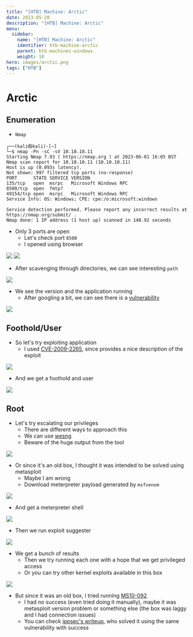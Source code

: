 ```yaml
---
title: "[HTB] Machine: Arctic"
date: 2023-05-20
description: "[HTB] Machine: Arctic"
menu:
  sidebar:
    name: "[HTB] Machine: Arctic"
    identifier: htb-machine-arctic
    parent: htb-machines-windows
    weight: 10
hero: images/arctic.png
tags: ["HTB"]
---
```


# Arctic
## Enumeration
- ```Nmap```
```
┌──(kali㉿kali)-[~]
└─$ nmap -Pn -sC -sV 10.10.10.11
Starting Nmap 7.93 ( https://nmap.org ) at 2023-06-01 16:05 BST
Nmap scan report for 10.10.10.11 (10.10.10.11)
Host is up (0.093s latency).
Not shown: 997 filtered tcp ports (no-response)
PORT      STATE SERVICE VERSION
135/tcp   open  msrpc   Microsoft Windows RPC
8500/tcp  open  fmtp?
49154/tcp open  msrpc   Microsoft Windows RPC
Service Info: OS: Windows; CPE: cpe:/o:microsoft:windows

Service detection performed. Please report any incorrect results at https://nmap.org/submit/ .
Nmap done: 1 IP address (1 host up) scanned in 148.92 seconds
```
- Only 3 ports are open
  - Let's check port `8500`
  - I opened using browser

![](./images/1.png)
![](./images/2.png)

- After scavenging through directories, we can see interesting `path`
  
![](./images/3.png)

- We see the version and the application running
  - After googling a bit, we can see there is a [vulnerability](https://www.exploit-db.com/exploits/50057) 

![](./images/4.png)

## Foothold/User
- So let's try exploiting application
  - I used [CVE-2009-2265](https://github.com/0xkasra/CVE-2009-2265), since provides a nice description of the exploit

![](./images/5.png)

- And we get a foothold and user

![](./images/6.png)

## Root
- Let's try escalating our privileges
  - There are different ways to approach this 
  - We can use [wesng](https://github.com/bitsadmin/wesng)
  - Beware of the huge output from the tool

![](./images/7.png)

- Or since it's an old box, I thought it was intended to be solved using metasploit
  - Maybe I am wrong 
  - Download meterpreter payload generated by `msfvenom`

![](./images/8.png)

- And get a meterpreter shell

![](./images/9.png)

- Then we run exploit suggester 

![](./images/10.png)

- We get a bunch of results
  - Then we try running each one with a hope that we get privileged access
  - Or you can try other kernel exploits available in this box

![](./images/11.png)

- But since it was an old box, I tried running [MS10-092](https://www.exploit-db.com/exploits/19930)
  - I had no success (even tried doing it manually), maybe it was metasploit version problem or something else (the box was laggy and I had connection issues)
  - You can check [ippsec's writeup](https://www.youtube.com/watch?v=e9lVyFH7-4o&t=0), who solved it using the same vulnerability with success